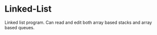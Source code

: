 # Linked-List
Linked list program. Can read and edit both array based stacks and array based queues.
